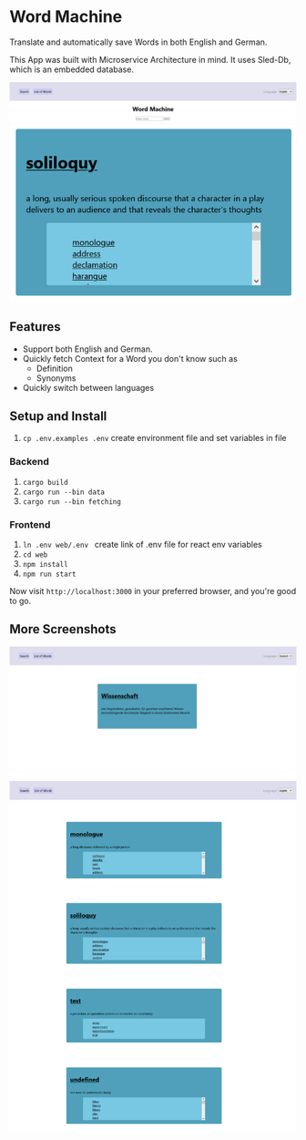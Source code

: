 # Word Machine

Translate and automatically save Words in both English and German.

This App was built with Microservice Architecture in mind. It uses Sled-Db, which is an embedded database.

![homepage](./docs/img/homepage.png)
![single word](./docs/img/single-word-en.png)

## Features

- Support both English and German.
- Quickly fetch Context for a Word you don't know such as
   - Definition
   - Synonyms
- Quickly switch between languages

## Setup and Install

1. `cp .env.examples .env`
   create environment file and set variables in file

### Backend

1. `cargo build`
2. `cargo run --bin data`
3. `cargo run --bin fetching`

### Frontend

1. `ln .env web/.env `
   create link of .env file for react env variables
1. `cd web`
2. `npm install`
3. `npm run start`

Now visit `http://localhost:3000` in your preferred browser, and you're good to go.

## More Screenshots

![single word de](./docs/img/single-word-de.png)
![word list en](./docs/img/word-list-en.png)
